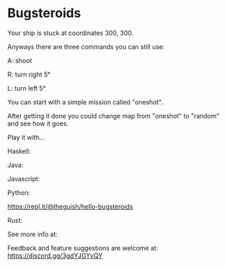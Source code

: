# Bugsteroids

Your ship is stuck at coordinates 300, 300.

Anyways there are three commands you can still use:

A: shoot

R: turn right 5°

L: turn left 5°


You can start with a simple mission called "oneshot".

After getting it done you could change map from "oneshot" to "random" and see how it goes.


Play it with...

Haskell:

Java:

Javascript:

Python:

<https://repl.it/@theguish/hello-bugsteroids>


Rust:

See more info at: <about-this-project>
  
Feedback and feature suggestions are welcome at: <https://discord.gg/3gdYJGYvQY>

